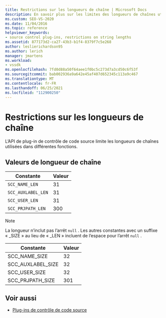 ```yaml
---
title: Restrictions sur les longueurs de chaîne | Microsoft Docs
description: En savoir plus sur les limites des longueurs de chaînes utilisées par les différentes fonctions imposées par l’API de plug-in de contrôle de code source.
ms.custom: SEO-VS-2020
ms.date: 11/04/2016
ms.topic: reference
helpviewer_keywords:
- source control plug-ins, restrictions on string lengths
ms.assetid: 877173d2-ca27-43b3-b1f4-8379f7c5e268
author: leslierichardson95
ms.author: lerich
manager: jmartens
ms.workload:
- vssdk
ms.openlocfilehash: 7fd0d88a50f64aee1f0bc5c273d7a3cd50c6f53f
ms.sourcegitcommit: bab002936a9a642e45af407d652345c113a9c467
ms.translationtype: MT
ms.contentlocale: fr-FR
ms.lasthandoff: 06/25/2021
ms.locfileid: "112900250"
---
```

# <a name="restrictions-on-string-lengths"></a>Restrictions sur les longueurs de chaîne
L’API de plug-in de contrôle de code source limite les longueurs de chaînes utilisées dans différentes fonctions.

## <a name="string-length-values"></a>Valeurs de longueur de chaîne

|Constante|Valeur|
|--------------|-----------|
|`SCC_NAME_LEN`|31|
|`SCC_AUXLABEL_LEN`|31|
|`SCC_USER_LEN`|31|
|`SCC_PRJPATH_LEN`|300|

> [!NOTE]
> La longueur n’inclut pas l’arrêt `null` . Les autres constantes avec un suffixe « _SIZE » au lieu de « _LEN » incluent de l’espace pour l’arrêt `null` .

|Constante|Valeur|
|--------------|-----------|
|SCC_NAME_SIZE|32|
|SCC_AUXLABEL_SIZE|32|
|SCC_USER_SIZE|32|
|SCC_PRJPATH_SIZE|301|

## <a name="see-also"></a>Voir aussi
- [Plug-ins de contrôle de code source](../extensibility/source-control-plug-ins.md)
